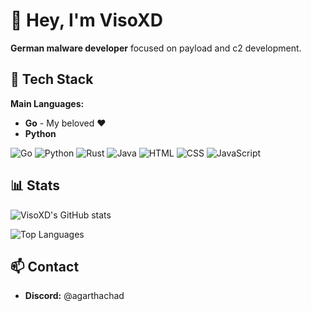 # 👋 Hey, I'm VisoXD

**German malware developer** focused on payload and c2 development.

## 🔧 Tech Stack

**Main Languages:**
- **Go** - My beloved ❤️
- **Python**

<div align="left">
  <img src="https://img.shields.io/badge/Go-00ADD8?style=for-the-badge&logo=go&logoColor=white" alt="Go"/>
  <img src="https://img.shields.io/badge/Python-3776AB?style=for-the-badge&logo=python&logoColor=white" alt="Python"/>
  <img src="https://img.shields.io/badge/Rust-000000?style=for-the-badge&logo=rust&logoColor=white" alt="Rust"/>
  <img src="https://img.shields.io/badge/Java-ED8B00?style=for-the-badge&logo=openjdk&logoColor=white" alt="Java"/>
  <img src="https://img.shields.io/badge/HTML5-E34F26?style=for-the-badge&logo=html5&logoColor=white" alt="HTML"/>
  <img src="https://img.shields.io/badge/CSS3-1572B6?style=for-the-badge&logo=css3&logoColor=white" alt="CSS"/>
  <img src="https://img.shields.io/badge/JavaScript-F7DF1E?style=for-the-badge&logo=javascript&logoColor=black" alt="JavaScript"/>
</div>

## 📊 Stats

![VisoXD's GitHub stats](https://github-readme-stats.vercel.app/api?username=VisoXD&show_icons=true&theme=dark)

![Top Languages](https://github-readme-stats.vercel.app/api/top-langs/?username=VisoXD&layout=compact&theme=dark)

## 📫 Contact

- **Discord:** @agarthachad
